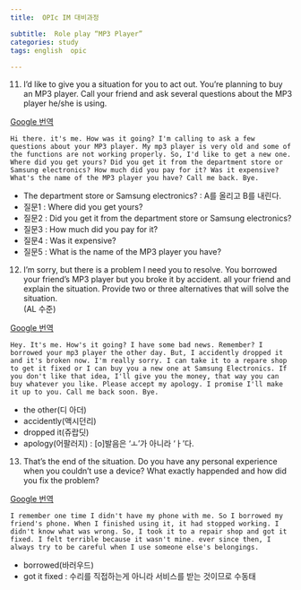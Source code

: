 ```yaml
---
title:  OPIc IM 대비과정

subtitle:  Role play “MP3 Player”
categories: study 
tags: english  opic
 
---
```


  
  
11. I’d like to give you a situation for you to act out. You’re planning to buy an MP3 player. Call your friend and ask several questions about the MP3 player he/she is using.  
  
[Google 번역](https://translate.google.co.kr/?hl=ko&tab=rT&sl=auto&tl=en&text=Hi%20there.%20it%27s%20me.%20How%20was%20it%20going%3F%20I%27m%20calling%20to%20ask%20a%20few%20questions%20about%20your%20MP3%20player.%20My%20mp3%20player%20is%20very%20old%20and%20some%20of%20the%20functions%20are%20not%20working%20properly.%20So%2C%20I%27d%20like%20to%20get%20a%20new%20one.%20Where%20did%20you%20get%20yours%3F%20Did%20you%20get%20it%20from%20the%20department%20store%20or%20Samsung%20electronics%3F%20How%20much%20did%20you%20pay%20for%20it%3F%20Was%20it%20expensive%3F%20What%27s%20the%20name%20of%20the%20MP3%20player%20you%20have%3F%20Call%20me%20back.%20Bye.&op=translate)  
  
```  
Hi there. it's me. How was it going? I'm calling to ask a few questions about your MP3 player. My mp3 player is very old and some of the functions are not working properly. So, I'd like to get a new one. Where did you get yours? Did you get it from the department store or Samsung electronics? How much did you pay for it? Was it expensive? What's the name of the MP3 player you have? Call me back. Bye.  
```  
  
- The department store or Samsung electronics? : A를 올리고 B를 내린다.  
- 질문1 : Where did you get yours?  
- 질문2 : Did you get it from the department store or Samsung electronics?  
- 질문3 : How much did you pay for it?  
- 질문4 : Was it expensive?  
- 질문5 : What is the name of the MP3 player you have?  
  
12. I’m sorry, but there is a problem I need you to resolve. You borrowed your friend’s MP3 player but you broke it by accident. all your friend and explain the situation. Provide two or three alternatives that will solve the situation.  
(AL 수준)  
  
[Google 번역](https://translate.google.co.kr/?hl=ko&tab=rT&sl=auto&tl=en&text=Hey.%20It%27s%20me.%20How%27s%20it%20going%3F%20I%20have%20some%20bad%20news.%20Remember%3F%20I%20borrowed%20your%20mp3%20player%20the%20other%20day.%20But%2C%20I%20accidently%20dropped%20it%20and%20it%27s%20broken%20now.%20I%27m%20really%20sorry.%20I%20can%20take%20it%20to%20a%20repare%20shop%20to%20get%20it%20fixed%20or%20I%20can%20buy%20you%20a%20new%20one%20at%20Samsung%20Electronics.%20If%20you%20don%27t%20like%20that%20idea%2C%20I%27ll%20give%20you%20the%20money%2C%20that%20way%20you%20can%20buy%20whatever%20you%20like.%20Please%20accept%20my%20apology.%20I%20promise%20I%27ll%20make%20it%20up%20to%20you.%20Call%20me%20back%20soon.%20Bye.&op=translate)  
  
```  
Hey. It's me. How's it going? I have some bad news. Remember? I borrowed your mp3 player the other day. But, I accidently dropped it and it's broken now. I'm really sorry. I can take it to a repare shop to get it fixed or I can buy you a new one at Samsung Electronics. If you don't like that idea, I'll give you the money, that way you can buy whatever you like. Please accept my apology. I promise I'll make it up to you. Call me back soon. Bye.  
```  
  
- the other(디 아더)  
- accidently(액시던리)  
- dropped it(쥬랍딧)  
- apology(어팔러지) : [o]발음은 ‘ㅗ’가 아니라 ‘ㅏ’다.  
  
13. That’s the end of the situation. Do you have any personal experience when you couldn’t use a device? What exactly happended and how did you fix the problem?  
  
[Google 번역](https://translate.google.co.kr/?hl=ko&tab=rT&sl=auto&tl=en&text=I%20remember%20one%20time%20I%20didn%27t%20have%20my%20phone%20with%20me.%20So%20I%20borrowed%20my%20friend%27s%20phone.%20When%20I%20finished%20using%20it%2C%20it%20had%20stopped%20working.%20I%20didn%27t%20know%20what%20was%20wrong.%20So%2C%20I%20took%20it%20to%20a%20repair%20shop%20and%20got%20it%20fixed.%20I%20felt%20terrible%20because%20it%20wasn%27t%20mine.%20ever%20since%20then%2C%20I%20always%20try%20to%20be%20careful%20when%20I%20use%20someone%20else%27s%20belongings.&op=translate)  
  
```  
I remember one time I didn't have my phone with me. So I borrowed my friend's phone. When I finished using it, it had stopped working. I didn't know what was wrong. So, I took it to a repair shop and got it fixed. I felt terrible because it wasn't mine. ever since then, I always try to be careful when I use someone else's belongings.  
```  
  
- borrowed(바러우드)  
- got it fixed : 수리를 직접하는게 아니라 서비스를 받는 것이므로 수동태  
